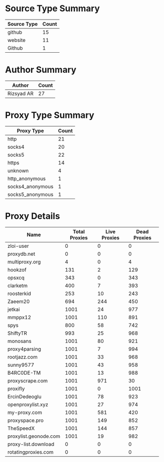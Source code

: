 # Source Type Summary

| Source Type | Count |
|-------------|-------|
| github | 15 |
| website | 11 |
| Github | 1 |


# Author Summary

| Author | Count |
|--------|-------|
| Rizsyad AR | 27 |


# Proxy Type Summary

| Proxy Type | Count |
|------------|-------|
| http | 21 |
| socks4 | 20 |
| socks5 | 22 |
| https | 14 |
| unknown | 4 |
| http_anonymous | 1 |
| socks4_anonymous | 1 |
| socks5_anonymous | 1 |


# Proxy Details

| Name | Total Proxies | Live Proxies | Dead Proxies |
|------|---------------|--------------|---------------|
| zloi-user | 0 | 0 | 0 |
| proxydb.net | 0 | 0 | 0 |
| multiproxy.org | 4 | 0 | 4 |
| hookzof | 131 | 2 | 129 |
| opsxcq | 343 | 0 | 343 |
| clarketm | 400 | 7 | 393 |
| roosterkid | 253 | 10 | 243 |
| Zaeem20 | 694 | 244 | 450 |
| jetkai | 1001 | 24 | 977 |
| mmppx12 | 1001 | 110 | 891 |
| spys | 800 | 58 | 742 |
| ShiftyTR | 993 | 25 | 968 |
| monosans | 1001 | 80 | 921 |
| proxy4parsing | 1001 | 7 | 994 |
| rootjazz.com | 1001 | 33 | 968 |
| sunny9577 | 1001 | 43 | 958 |
| B4RC0DE-TM | 1001 | 13 | 988 |
| proxyscrape.com | 1001 | 971 | 30 |
| proxifly | 1001 | 0 | 1001 |
| ErcinDedeoglu | 1001 | 78 | 923 |
| openproxylist.xyz | 1001 | 27 | 974 |
| my-proxy.com | 1001 | 581 | 420 |
| proxyspace.pro | 1001 | 149 | 852 |
| TheSpeedX | 1001 | 144 | 857 |
| proxylist.geonode.com | 1001 | 19 | 982 |
| proxy-list.download | 0 | 0 | 0 |
| rotatingproxies.com | 0 | 0 | 0 |
